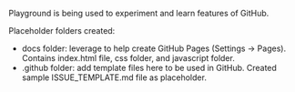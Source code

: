 Playground is being used to experiment and learn features of GitHub.

Placeholder folders created:
- docs folder:  leverage to help create GitHub Pages (Settings -> Pages).  Contains index.html file, css folder, and javascript folder.
- .github folder:  add template files here to be used in GitHub.  Created sample ISSUE_TEMPLATE.md file as placeholder.

